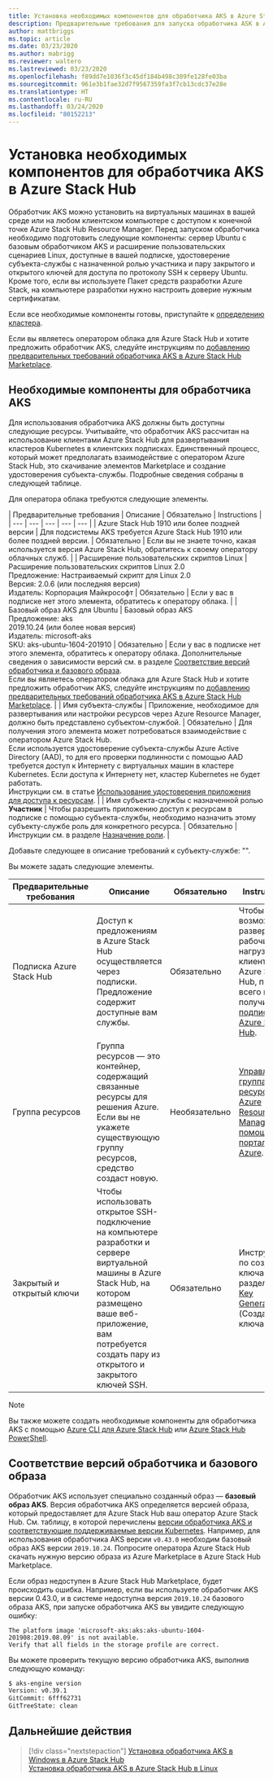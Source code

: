 ```yaml
---
title: Установка необходимых компонентов для обработчика AKS в Azure Stack Hub
description: Предварительные требования для запуска обработчика ASK в Azure Stack Hub.
author: mattbriggs
ms.topic: article
ms.date: 03/23/2020
ms.author: mabrigg
ms.reviewer: waltero
ms.lastreviewed: 03/23/2020
ms.openlocfilehash: f89dd7e1036f3c45df184b498c309fe128fe03ba
ms.sourcegitcommit: 961e3b1fae32d7f9567359fa3f7cb13cdc37e28e
ms.translationtype: HT
ms.contentlocale: ru-RU
ms.lasthandoff: 03/24/2020
ms.locfileid: "80152213"
---
```

# <a name="set-up-the-prerequisites-for-the-aks-engine-on-azure-stack-hub"></a>Установка необходимых компонентов для обработчика AKS в Azure Stack Hub

Обработчик AKS можно установить на виртуальных машинах в вашей среде или на любом клиентском компьютере с доступом к конечной точке Azure Stack Hub Resource Manager. Перед запуском обработчика необходимо подготовить следующие компоненты: сервер Ubuntu с базовым обработчиком AKS и расширение пользовательских сценариев Linux, доступные в вашей подписке, удостоверение субъекта-службы с назначенной ролью участника и пару закрытого и открытого ключей для доступа по протоколу SSH к серверу Ubuntu. Кроме того, если вы используете Пакет средств разработки Azure Stack, на компьютере разработки нужно настроить доверие нужным сертификатам.

Если все необходимые компоненты готовы, приступайте к [определению кластера](azure-stack-kubernetes-aks-engine-deploy-cluster.md).

Если вы являетесь оператором облака для Azure Stack Hub и хотите предложить обработчик AKS, следуйте инструкциям по [добавлению предварительных требований обработчика AKS в Azure Stack Hub Marketplace](../operator/azure-stack-aks-engine.md).

## <a name="prerequisites-for-the-aks-engine"></a>Необходимые компоненты для обработчика AKS

Для использования обработчика AKS должны быть доступны следующие ресурсы. Учитывайте, что обработчик AKS рассчитан на использование клиентами Azure Stack Hub для развертывания кластеров Kubernetes в клиентских подписках. Единственный процесс, который может предполагать взаимодействие с оператором Azure Stack Hub, это скачивание элементов Marketplace и создание удостоверения субъекта-службы. Подробные сведения собраны в следующей таблице.

Для оператора облака требуются следующие элементы.

| Предварительные требования | Описание | Обязательно | Instructions |
| --- | --- | --- | --- | --- |
| Azure Stack Hub 1910 или более поздней версии | Для подсистемы AKS требуется Azure Stack Hub 1910 или более поздней версии. | Обязательно | Если вы не знаете точно, какая используется версия Azure Stack Hub, обратитесь к своему оператору облачных служб. |
| Расширение пользовательских скриптов Linux | Расширение пользовательских скриптов Linux 2.0<br>Предложение: Настраиваемый скрипт для Linux 2.0<br>Версия: 2.0.6 (или последняя версия)<br>Издатель: Корпорация Майкрософт | Обязательно | Если у вас в подписке нет этого элемента, обратитесь к оператору облака. |
| Базовый образ AKS для Ubuntu | Базовый образ AKS<br>Предложение: aks<br> 2019.10.24 (или более новая версия)<br>Издатель: microsoft-aks<br>SKU: aks-ubuntu-1604-201910 | Обязательно | Если у вас в подписке нет этого элемента, обратитесь к оператору облака. Дополнительные сведения о зависимости версий см. в разделе [Соответствие версий обработчика и базового образа](#matching-engine-to-base-image-version).<br> Если вы являетесь оператором облака для Azure Stack Hub и хотите предложить обработчик AKS, следуйте инструкциям по [добавлению предварительных требований обработчика AKS в Azure Stack Hub Marketplace](../operator/azure-stack-aks-engine.md). |
| Имя субъекта-службы |  Приложение, необходимое для развертывания или настройки ресурсов через Azure Resource Manager, должно быть представлено субъектом-службой. | Обязательно | Для получения этого элемента может потребоваться взаимодействие с оператором Azure Stack Hub.<br>Если используется удостоверение субъекта-службы Azure Active Directory (AAD), то для его проверки подлинности с помощью AAD требуется доступ к Интернету с виртуальных машин в кластере Kubernetes. Если доступа к Интернету нет, кластер Kubernetes не будет работать.<br>Инструкции см. в статье [Использование удостоверения приложения для доступа к ресурсам](https://docs.microsoft.com/azure-stack/operator/azure-stack-create-service-principals). |
| Имя субъекта-службы с назначенной ролью **Участник** | Чтобы разрешить приложению доступ к ресурсам в подписке с помощью субъекта-службы, необходимо назначить этому субъекту-службе роль для конкретного ресурса. | Обязательно | Инструкции см. в разделе [Назначение роли](https://docs.microsoft.com/azure-stack/operator/azure-stack-create-service-principals#assign-a-role). |


Добавьте следующее в описание требований к субъекту-службе: "".



Вы можете задать следующие элементы.

| Предварительные требования | Описание | Обязательно | Instructions |
| --- | --- | --- | --- |
| Подписка Azure Stack Hub | Доступ к предложениям в Azure Stack Hub осуществляется через подписки. Предложение содержит доступные вам службы. | Обязательно | Чтобы иметь возможность развертывать рабочие нагрузки клиента в Azure Stack Hub, прежде всего нужно получить [подписку Azure Stack Hub](https://docs.microsoft.com/azure-stack/user/azure-stack-subscribe-services). |
| Группа ресурсов | Группа ресурсов — это контейнер, содержащий связанные ресурсы для решения Azure. Если вы не укажете существующую группу ресурсов, средство создаст новую. | Необязательно | [Управление группами ресурсов Azure Resource Manager с помощью портала Azure](https://docs.microsoft.com/azure/azure-resource-manager/manage-resource-groups-portal). |
| Закрытый и открытый ключи | Чтобы использовать открытое SSH-подключение на компьютере разработки и сервере виртуальной машины в Azure Stack Hub, на котором размещено ваше веб-приложение, вам потребуется создать пару из открытого и закрытого ключей SSH. | Обязательно | Инструкции по создания ключа см. в разделе [SSH Key Generation](https://docs.microsoft.com/azure-stack/user/azure-stack-dev-start-howto-ssh-public-key) (Создание ключа SSH).|


> [!Note]  
> Вы также можете создать необходимые компоненты для обработчика AKS с помощью [Azure CLI для Azure Stack Hub](https://docs.microsoft.com/azure-stack/user/azure-stack-version-profiles-azurecli2) или [Azure Stack Hub PowerShell](https://docs.microsoft.com/azure-stack/operator/azure-stack-powershell-install).

## <a name="matching-engine-to-base-image-version"></a>Соответствие версий обработчика и базового образа

Обработчик AKS использует специально созданный образ — **базовый образ AKS**. Версия обработчика AKS определяется версией образа, который предоставляет для Azure Stack Hub ваш оператор Azure Stack Hub. См. таблицу, в которой перечислены [версии обработчика AKS и соответствующие поддерживаемые версии Kubernetes](https://github.com/Azure/aks-engine/blob/master/docs/topics/azure-stack.md#supported-kubernetes-versions). Например, для использования обработчика AKS версии `v0.43.0` необходим базовый образ AKS версии `2019.10.24`. Попросите оператора Azure Stack Hub скачать нужную версию образа из Azure Marketplace в Azure Stack Hub Marketplace.

Если образ недоступен в Azure Stack Hub Marketplace, будет происходить ошибка. Например, если вы используете обработчик AKS версии 0.43.0, и в системе недоступна версия `2019.10.24` базового образа AKS, при запуске обработчика AKS вы увидите следующую ошибку: 

```Text  
The platform image 'microsoft-aks:aks:aks-ubuntu-1604-201908:2019.08.09' is not available. 
Verify that all fields in the storage profile are correct.
```

Вы можете проверить текущую версию обработчика AKS, выполнив следующую команду:

```bash  
$ aks-engine version
Version: v0.39.1
GitCommit: 6fff62731
GitTreeState: clean
```

## <a name="next-steps"></a>Дальнейшие действия

> [!div class="nextstepaction"]
> [Установка обработчика AKS в Windows в Azure Stack Hub](azure-stack-kubernetes-aks-engine-deploy-windows.md)  
> [Установка обработчика AKS в Azure Stack Hub в Linux](azure-stack-kubernetes-aks-engine-deploy-linux.md)